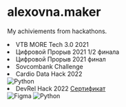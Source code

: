 # alexovna.maker
 My achiviements from hackathons. 
 
 
 
<li> VTB MORE Tech 3.0 2021
<li>  Цифровой Прорыв 2021 1/2 финала
<li> Цифровой Прорыв 2021 финал
<li> Sovcombank Challenge

<li>  Cardio Data Hack 2022
  <div id="badges">
    <img src="https://img.shields.io/badge/Python-3.1-blue" alt="Python"/>
  </div>
  
<li> DevRel Hack 2022 <a href="https://codenrock.com/users/22948/certificates/21">Сертификат</a>
    <div id="badges">
   <img src="https://img.shields.io/badge/Figma-pink" alt="Figma"/>
   <img src="https://img.shields.io/badge/Python-3.1-blue" alt="Python"/>
  </div>
